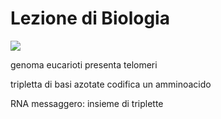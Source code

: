 # Lezione di Biologia
![](https://i.imgur.com/JkpHeu5.png)


genoma eucarioti presenta telomeri

tripletta di basi azotate codifica un amminoacido


RNA messaggero: insieme di triplette
<!--stackedit_data:
eyJoaXN0b3J5IjpbLTc5NjQ5MzI1MSwxMTc0MDE3Mzk5LC0yMD
Q5MDgyOTM0XX0=
-->